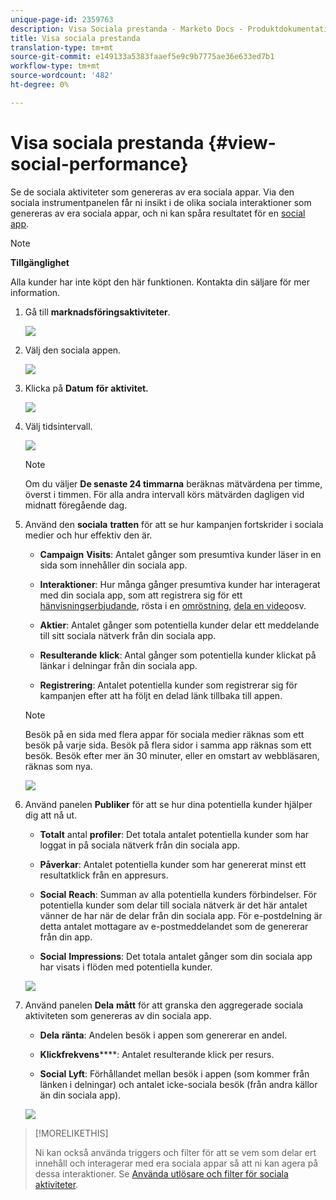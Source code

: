 ```yaml
---
unique-page-id: 2359763
description: Visa Sociala prestanda - Marketo Docs - Produktdokumentation
title: Visa sociala prestanda
translation-type: tm+mt
source-git-commit: e149133a5383faaef5e9c9b7775ae36e633ed7b1
workflow-type: tm+mt
source-wordcount: '482'
ht-degree: 0%

---
```



# Visa sociala prestanda {#view-social-performance}

Se de sociala aktiviteter som genereras av era sociala appar. Via den sociala instrumentpanelen får ni insikt i de olika sociala interaktioner som genereras av era sociala appar, och ni kan spåra resultatet för en [social app](http://docs.marketo.com/display/docs/social).

>[!NOTE]
>
>**Tillgänglighet**
>
>Alla kunder har inte köpt den här funktionen. Kontakta din säljare för mer information.

1. Gå till **marknadsföringsaktiviteter**.

   ![](assets/login-marketing-activities.png)

1. Välj den sociala appen.

   ![](assets/image2014-9-23-17-3a10-3a13.png)

1. Klicka på **Datum** **för** **aktivitet.**

   ![](assets/image2014-9-23-17-3a10-3a22.png)

1. Välj tidsintervall.

   ![](assets/image2014-9-23-17-3a10-3a35.png)

   >[!NOTE]
   >
   >Om du väljer **De senaste 24 timmarna** beräknas mätvärdena per timme, överst i timmen. För alla andra intervall körs mätvärden dagligen vid midnatt föregående dag.

1. Använd den **sociala** **tratten** för att se hur kampanjen fortskrider i sociala medier och hur effektiv den är.

   * **Campaign** **Visits**: Antalet gånger som presumtiva kunder läser in en sida som innehåller din sociala app.

   * **Interaktioner**: Hur många gånger presumtiva kunder har interagerat med din sociala app, som att registrera sig för ett [hänvisningserbjudande](../../../../product-docs/demand-generation/social/referral-offers/create-a-referral-offer.md), rösta i en [omröstning](../../../../product-docs/demand-generation/social/creating-a-poll/create-a-poll.md), [dela en video](../../../../product-docs/demand-generation/landing-pages/free-form-landing-pages/add-a-video-to-a-free-form-landing-page.md)osv.

   * **Aktier**: Antalet gånger som potentiella kunder delar ett meddelande till sitt sociala nätverk från din sociala app.
   * **Resulterande** **klick**: Antal gånger som potentiella kunder klickat på länkar i delningar från din sociala app.

   * **Registrering**: Antalet potentiella kunder som registrerar sig för kampanjen efter att ha följt en delad länk tillbaka till appen.
   >[!NOTE]
   >
   >Besök på en sida med flera appar för sociala medier räknas som ett besök på varje sida. Besök på flera sidor i samma app räknas som ett besök. Besök efter mer än 30 minuter, eller en omstart av webbläsaren, räknas som nya.

   ![](assets/image2014-9-23-17-3a11-3a16.png)

1. Använd panelen **Publiker** för att se hur dina potentiella kunder hjälper dig att nå ut.

   * **Totalt** antal **profiler**: Det totala antalet potentiella kunder som har loggat in på sociala nätverk från din sociala app.

   * **Påverkar**: Antalet potentiella kunder som har genererat minst ett resultatklick från en appresurs.
   * **Social** **Reach**: Summan av alla potentiella kunders förbindelser. För potentiella kunder som delar till sociala nätverk är det här antalet vänner de har när de delar från din sociala app. För e-postdelning är detta antalet mottagare av e-postmeddelandet som de genererar från din app.

   * **Social** **Impressions**: Det totala antalet gånger som din sociala app har visats i flöden med potentiella kunder.

   ![](assets/image2014-9-23-17-3a11-3a26.png)

1. Använd panelen **Dela** **mått** för att granska den aggregerade sociala aktiviteten som genereras av din sociala app.

   * **Dela** **ränta**: Andelen besök i appen som genererar en andel.

   * **Klickfrekvens******: Antalet resulterande klick per resurs.

   * **Social** **Lyft**: Förhållandet mellan besök i appen (som kommer från länken i delningar) och antalet icke-sociala besök (från andra källor än din sociala app).

   ![](assets/image2014-9-23-17-3a11-3a35.png)

>[!MORELIKETHIS]
>
>Ni kan också använda triggers och filter för att se vem som delar ert innehåll och interagerar med era sociala appar så att ni kan agera på dessa interaktioner. Se [Använda utlösare och filter för sociala aktiviteter](triggers-and-filters-for-social-activities.md).

